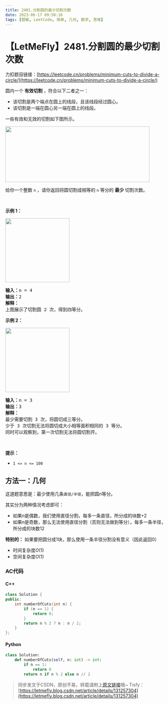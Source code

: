 ```yaml
---
title: 2481.分割圆的最少切割次数
date: 2023-06-17 09:58:16
tags: [题解, LeetCode, 简单, 几何, 数学, 思维]
---
```


# 【LetMeFly】2481.分割圆的最少切割次数

力扣题目链接：[https://leetcode.cn/problems/minimum-cuts-to-divide-a-circle/](https://leetcode.cn/problems/minimum-cuts-to-divide-a-circle/)

<p>圆内一个 <strong>有效切割</strong>&nbsp;，符合以下二者之一：</p>

<ul>
	<li>该切割是两个端点在圆上的线段，且该线段经过圆心。</li>
	<li>该切割是一端在圆心另一端在圆上的线段。</li>
</ul>

<p>一些有效和无效的切割如下图所示。</p>

<p><img alt="" src="https://assets.leetcode.com/uploads/2022/10/29/alldrawio.png" style="width: 450px; height: 174px;" /></p>

<p>给你一个整数&nbsp;<code>n</code>&nbsp;，请你返回将圆切割成相等的&nbsp;<code>n</code>&nbsp;等分的&nbsp;<strong>最少</strong>&nbsp;切割次数。</p>

<p>&nbsp;</p>

<p><strong>示例 1：</strong></p>

<p><img alt="" src="https://assets.leetcode.com/uploads/2022/10/24/11drawio.png" style="width: 200px; height: 200px;" /></p>

<pre>
<b>输入：</b>n = 4
<b>输出：</b>2
<b>解释：</b>
上图展示了切割圆 2 次，得到四等分。
</pre>

<p><strong>示例 2：</strong></p>

<p><img alt="" src="https://assets.leetcode.com/uploads/2022/10/24/22drawio.png" style="width: 200px; height: 201px;" /></p>

<pre>
<b>输入：</b>n = 3
<b>输出：</b>3
<strong>解释：</strong>
最少需要切割 3 次，将圆切成三等分。
少于 3 次切割无法将圆切成大小相等面积相同的 3 等分。
同时可以观察到，第一次切割无法将圆切割开。
</pre>

<p>&nbsp;</p>

<p><strong>提示：</strong></p>

<ul>
	<li><code>1 &lt;= n &lt;= 100</code></li>
</ul>


    
## 方法一：几何

这道题意思是：最少使用几条```直径/半径```，能把圆$n$等分。

其实分为两种情况考虑即可：

+ 如果$n$是偶数，我们使用直径分割，每多一条直径，所分成的块数$+2$
+ 如果$n$是奇数，那么无法使用直径分割（否则无法做到等分），每多一条半径，所分成的块数$12$

**特别的：** 如果要把圆分成1块，那么使用一条半径分割没有意义（因此返回$0$）

+ 时间复杂度$O(1)$
+ 空间复杂度$O(1)$

### AC代码

#### C++

```cpp
class Solution {
public:
    int numberOfCuts(int n) {
        if (n == 1) {
            return 0;
        }
        return n % 2 ? n : n / 2;
    }
};
```

#### Python

```python
class Solution:
    def numberOfCuts(self, n: int) -> int:
        if n == 1:
            return 0
        return n if n % 2 else n // 2
```

> 同步发文于CSDN，原创不易，转载请附上[原文链接](https://blog.letmefly.xyz/2023/06/17/LeetCode%202481.%E5%88%86%E5%89%B2%E5%9C%86%E7%9A%84%E6%9C%80%E5%B0%91%E5%88%87%E5%89%B2%E6%AC%A1%E6%95%B0/)哦~
> Tisfy：[https://letmefly.blog.csdn.net/article/details/131257304](https://letmefly.blog.csdn.net/article/details/131257304)
